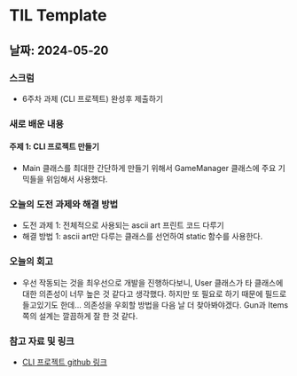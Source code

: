 # TIL Template

## 날짜: 2024-05-20

### 스크럼
- 6주차 과제 (CLI 프로젝트) 완성후 제출하기

### 새로 배운 내용
#### 주제 1: CLI 프로젝트 만들기
- Main 클래스를 최대한 간단하게 만들기 위해서 GameManager 클래스에 주요 기믹들을 위임해서 사용했다.


### 오늘의 도전 과제와 해결 방법
- 도전 과제 1: 전체적으로 사용되는 ascii art 프린트 코드 다루기
- 해결 방법 1: ascii art만 다루는 클래스를 선언하여 static 함수를 사용한다.

### 오늘의 회고
- 우선 작동되는 것을 최우선으로 개발을 진행하다보니, User 클래스가 타 클래스에 대한 의존성이 너무 높은 것 같다고 생각했다. 하지만 또 필요로 하기 때문에 필드로 들고있기도 한데... 의존성을 우회할 방법을 다음 날 더 찾아봐야겠다. Gun과 Items쪽의 설계는 깔끔하게 잘 한 것 같다.

### 참고 자료 및 링크
- [CLI 프로젝트 github 링크](https://github.com/100-hours-a-week/5-haisely-java-cli)

